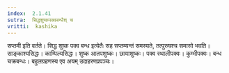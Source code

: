 ```yaml
---
index:  2.1.41
sutra:  सिद्धशुष्कपक्वबन्धैश् च
vritti:  kashika 
---
```


सप्तमी इति वर्तते। सिद्ध शुष्क पक्व बन्ध इत्येतैः सह सप्तम्यन्तं समस्यते, तत्पुरुषश्च समासो भवति। साङ्काश्यसिद्धः। काम्पिल्यसिद्धः। शुष्क आतपशुष्कः। छायाशुष्कः। पक्व स्थालीपक्वः। कुम्भीपक्वः। बन्ध चक्रबन्धः। बहुलग्रहणस्य एव अयम् उदाहरणप्रपञ्चः।

